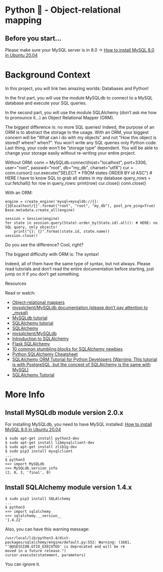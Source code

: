 # **Python :snake: - Object-relational mapping**

## **Before you start…**

Please make sure your MySQL server is in 8.0 -> [How to install MySQL 8.0 in Ubuntu 20.04](https://intranet.hbtn.io/projects/272)
# Background Context

In this project, you will link two amazing worlds: Databases and Python!

In the first part, you will use the module MySQLdb to connect to a MySQL database and execute your SQL queries.

In the second part, you will use the module SQLAlchemy (don’t ask me how to pronounce it…) an Object Relational Mapper (ORM).

The biggest difference is: no more SQL queries! Indeed, the purpose of an ORM is to abstract the storage to the usage. With an ORM, your biggest concern will be “What can I do with my objects” and not “How this object is stored? where? when?”. You won’t write any SQL queries only Python code. Last thing, your code won’t be “storage type” dependent. You will be able to change your storage easily without re-writing your entire project.

Without ORM:
    conn = MySQLdb.connect(host="localhost", port=3306, user="root", passwd="root", db="my_db", charset="utf8")
    cur = conn.cursor()
    cur.execute("SELECT * FROM states ORDER BY id ASC") # HERE I have to know SQL to grab all states in my database
    query_rows = cur.fetchall()
    for row in query_rows:
        print(row)
    cur.close()
    conn.close()

With an ORM:

    engine = create_engine('mysql+mysqldb://{}:{}@localhost/{}'.format("root", "root", "my_db"), pool_pre_ping=True)
    Base.metadata.create_all(engine)

    session = Session(engine)
    for state in session.query(State).order_by(State.id).all(): # HERE: no SQL query, only objects!
        print("{}: {}".format(state.id, state.name))
    session.close()

Do you see the difference? Cool, right?

The biggest difficulty with ORM is: The syntax!

Indeed, all of them have the same type of syntax, but not always. Please read tutorials and don’t read the entire documentation before starting, just jump on it if you don’t get something. 

Resources

Read or watch:

* [Object-relational mappers](https://www.fullstackpython.com/object-relational-mappers-orms.html)
* [mysqlclient/MySQLdb documentation (please don’t pay attention to _mysql)](https://mysqlclient.readthedocs.io/)
* [MySQLdb tutorial](https://www.mikusa.com/python-mysql-docs/index.html)
* [SQLAlchemy tutorial](https://docs.sqlalchemy.org/en/13/orm/tutorial.html)
* [SQLAlchemy](https://docs.sqlalchemy.org/en/13/)
* [mysqlclient/MySQLdb](https://github.com/PyMySQL/mysqlclient)
* [Introduction to SQLAlchemy](https://www.youtube.com/watch?v=woKYyhLCcnU)
* [Flask SQLAlchemy](https://www.youtube.com/playlist?list=PLXmMXHVSvS-BlLA5beNJojJLlpE0PJgCW)
* [10 common stumbling blocks for SQLAlchemy newbies](http://alextechrants.blogspot.com/2013/11/10-common-stumbling-blocks-for.html)
* [Python SQLAlchemy Cheatsheet](https://www.pythonsheets.com/notes/python-sqlalchemy.html)
* [SQLAlchemy ORM Tutorial for Python Developers (Warning: This tutorial is with PostgreSQL, but the concept of SQLAlchemy is the same with MySQL)](https://auth0.com/blog/sqlalchemy-orm-tutorial-for-python-developers/)
* [SQLAlchemy Tutorial](https://overiq.com/sqlalchemy-101/)

# More Info
## Install MySQLdb module version 2.0.x

For installing MySQLdb, you need to have MySQL installed: [How to install MySQL 8.0 in Ubuntu 20.04](https://intranet.hbtn.io/projects/272)

    $ sudo apt-get install python3-dev
    $ sudo apt-get install libmysqlclient-dev
    $ sudo apt-get install zlib1g-dev
    $ sudo pip3 install mysqlclient
    ...
    $ python3
    >>> import MySQLdb
    >>> MySQLdb.version_info 
    (2, 0, 3, 'final', 0)

## Install SQLAlchemy module version 1.4.x

    $ sudo pip3 install SQLAlchemy
    ...
    $ python3
    >>> import sqlalchemy
    >>> sqlalchemy.__version__ 
    '1.4.22'

Also, you can have this warning message:

    /usr/local/lib/python3.4/dist-packages/sqlalchemy/engine/default.py:552: Warning: (1681, "'@@SESSION.GTID_EXECUTED' is deprecated and will be re
    moved in a future release.")                                                                                                                    
    cursor.execute(statement, parameters)  

You can ignore it.